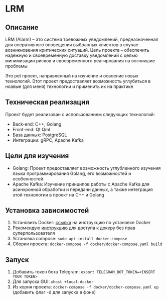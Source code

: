 # LRM
## Описание
LRM (Alarm) – это система тревожных уведомлений, предназначенная для оперативного оповещения выбранных клиентов в случае возникновения критических ситуаций. Цель проекта – обеспечить надежную и своевременную доставку уведомлений с целью минимизации рисков и своевременного реагирования на возникшие проблемы

Это pet проект, направленный на изучение и освоение новых технологий. Этот проект предоставляет возможность углубиться в ноавые (для меня) технологии и применить их на практике

## Техническая реализация
Проект будет реализован с использованием следующих технологий:

- Back-end: C++, Golang
- Front-end: Qt Qml
- База данных: PostgreSQL
- Интеграции: gRPC, Apache Kafka

## Цели для изучения
- Golang: Проект предоставляет возможность углубленного изучения языка программирования Golang, его возможностей и особенностей.
- Apache Kafka: Изучение принципов работы с Apache Kafka для асинхронной обработки и передачи данных, а также интеграция этой технологии в проект на С++ и Golang

## Установка зависимостей
1. Установить Docker: [ссылка](https://docs.docker.com/engine/install/ubuntu/#install-using-the-repository) на инструкцию по установке Docker
1. Рекомендую [инструкцию](https://docs.docker.com/engine/install/linux-postinstall/#manage-docker-as-a-non-root-user) для доступа к докеру без прав суперпользователя
1. Установка compose: `sudo apt install docker-compose`
1. Сборки проекта: `docker-compose -f docker/docker-compose.yaml build`

## Запуск
1. Добавить токен бота Telegram: `export TELEGRAM_BOT_TOKEN=<INSERT YOUR TOKEN>`
1. Для запуска GUI: `xhost +local:docker`
1. Из корня проекта: `docker-compose -f docker/docker-compose.yaml up` (добавить флаг -d для запуска в фоне)
